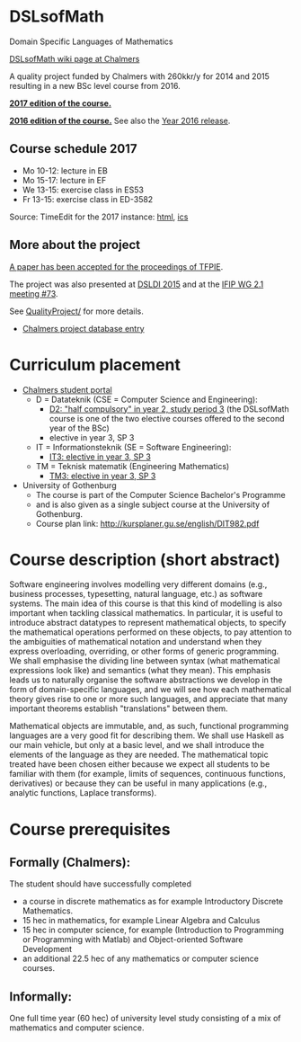 # DSLsofMath
Domain Specific Languages of Mathematics

[DSLsofMath wiki page at Chalmers](http://wiki.portal.chalmers.se/cse/pmwiki.php/FP/DSLsofMath)

A quality project funded by Chalmers with 260kkr/y for 2014 and 2015 resulting in a new BSc level course from 2016.

**[2017 edition of the course.](Course2017.md)**

**[2016 edition of the course.](2016/Course2016.md)** See also the [Year 2016 release](https://github.com/DSLsofMath/DSLsofMath/releases/tag/Year2016).

## Course schedule 2017

* Mo 10-12: lecture in EB
* Mo 15-17: lecture in EF
* We 13-15: exercise class in ES53
* Fr 13-15: exercise class in ED-3582

Source: TimeEdit for the 2017 instance: [html](https://se.timeedit.net/web/chalmers/db1/public/riqQ7615X80Z06Q0Z45g0Y6Z6Z096Y35Q01vQY5Q5yo6q072oQ.html), [ics](https://se.timeedit.net/web/chalmers/db1/public/ri6Xl0gQ2560YZQQ05Z6974Y0Qy60073l1Q54Q061v555Zq8Z85Yn156.ics)

## More about the project
[A paper has been accepted for the proceedings of TFPIE](https://github.com/DSLsofMath/tfpie2015).

The project was also presented at [DSLDI 2015](https://github.com/DSLsofMath/dsldi2015) and
at the [IFIP WG 2.1 meeting #73](http://www.cse.chalmers.se/~patrikj/talks/WG2.1_Goteborg_Jansson_Ionescu_DSLsofMath.pdf).

See [QualityProject/](QualityProject/) for more details.

* [Chalmers project database entry](https://research.chalmers.se/en/project/?id=7038)

# Curriculum placement

* [Chalmers student portal](https://www.student.chalmers.se/sp/course?course_id=24230)
    * D = Datateknik (CSE = Computer Science and Engineering):
        * [D2: "half compulsory" in year 2, study period 3](https://www.student.chalmers.se/sp/programplan?program_id=1308&grade=2&conc_id=-1) (the DSLsofMath course is one of the two elective courses offered to the second year of the BSc)
        * elective in year 3, SP 3
    * IT = Informationsteknik (SE = Software Engineering):
        * [IT3: elective in year 3, SP 3](https://www.student.chalmers.se/sp/programplan?program_id=1312&grade=3&conc_id=-1)
    * TM = Teknisk matematik (Engineering Mathematics)
        * [TM3: elective in year 3, SP 3](https://www.student.chalmers.se/sp/programplan?program_id=1318&grade=3&conc_id=-1)
* University of Gothenburg
    * The course is part of the Computer Science Bachelor's Programme
    * and is also given as a single subject course at the University of Gothenburg.
    * Course plan link: http://kursplaner.gu.se/english/DIT982.pdf

# Course description (short abstract)

Software engineering involves modelling very different domains (e.g., business
processes, typesetting, natural language, etc.) as software systems.  The main
idea of this course is that this kind of modelling is also important when
tackling classical mathematics.  In particular, it is useful to introduce
abstract datatypes to represent mathematical objects, to specify the
mathematical operations performed on these objects, to pay attention to the
ambiguities of mathematical notation and understand when they express
overloading, overriding, or other forms of generic programming.  We shall
emphasise the dividing line between syntax (what mathematical expressions look
like) and semantics (what they mean).  This emphasis leads us to naturally
organise the software abstractions we develop in the form of domain-specific
languages, and we will see how each mathematical theory gives rise to one or
more such languages, and appreciate that many important theorems establish
"translations" between them.

Mathematical objects are immutable, and, as such, functional programming
languages are a very good fit for describing them.  We shall use Haskell as our
main vehicle, but only at a basic level, and we shall introduce the elements of
the language as they are needed.  The mathematical topic treated have been
chosen either because we expect all students to be familiar with them (for
example, limits of sequences, continuous functions, derivatives) or because they
can be useful in many applications (e.g., analytic functions, Laplace
transforms).

# Course prerequisites

## Formally (Chalmers):

The student should have successfully completed

* a course in discrete mathematics as for example Introductory Discrete Mathematics.
* 15 hec in mathematics, for example Linear Algebra and Calculus
* 15 hec in computer science, for example (Introduction to Programming or Programming with Matlab) and Object-oriented Software Development
* an additional 22.5 hec of any mathematics or computer science courses.

## Informally:

One full time year (60 hec) of university level study consisting of a mix of mathematics and computer science.
